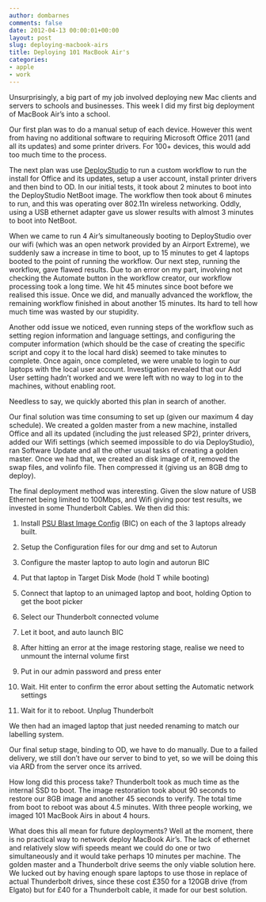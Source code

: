 ```yaml
---
author: dombarnes
comments: false
date: 2012-04-13 00:00:01+00:00
layout: post
slug: deploying-macbook-airs
title: Deploying 101 MacBook Air's
categories:
- apple
- work
---
```


Unsurprisingly, a big part of my job involved deploying new Mac clients and servers to schools and businesses. This week I did my first big deployment of MacBook Air’s into a school.

Our first plan was to do a manual setup of each device. However this went from having no additional software to requiring Microsoft Office 2011 (and all its updates) and some printer drivers. For 100+ devices, this would add too much time to the process.

The next plan was use [DeployStudio](http://www.deploystudio.com) to run a custom workflow to run the install for Office and its updates, setup a user account, install printer drivers and then bind to OD. In our initial tests, it took about 2 minutes to boot into the DeployStudio NetBoot image. The workflow then took about 6 minutes to run, and this was operating over 802.11n wireless networking. Oddly, using a USB ethernet adapter gave us slower results with almost 3 minutes to boot into NetBoot.

When we came to run 4 Air’s simultaneously booting to DeployStudio over our wifi (which was an open network provided by an Airport Extreme), we suddenly saw a increase in time to boot, up to 15 minutes to get 4 laptops booted to the point of running the workflow. Our next step, running the workflow, gave flawed results. Due to an error on my part, involving not checking the Automate button in the workflow creator, our workflow processing took a long time. We hit 45 minutes since boot before we realised this issue. Once we did, and manually advanced the workflow, the remaining workflow finished in about another 15 minutes. Its hard to tell how much time was wasted by our stupidity.

Another odd issue we noticed, even running steps of the workflow such as setting region information and language settings, and configuring the computer information (which should be the case of creating the specific script and copy it to the local hard disk) seemed to take minutes to complete. Once again, once completed, we were unable to login to our laptops with the local user account. Investigation revealed that our Add User setting hadn’t worked and we were left with no way to log in to the machines, without enabling root.

Needless to say, we quickly aborted this plan in search of another.

Our final solution was time consuming to set up (given our maximum 4 day schedule). We created a golden master from a new machine, installed Office and all its updated (including the just released SP2), printer drivers, added our Wifi settings (which seemed impossible to do via DeployStudio), ran Software Update and all the other usual tasks of creating a golden master. Once we had that, we created an disk image of it, removed the swap files, and volinfo file. Then compressed it (giving us an 8GB dmg to deploy).

The final deployment method was interesting. Given the slow nature of USB Ethernet being limited to 100Mbps, and Wifi giving poor test results, we invested in some Thunderbolt Cables. We then did this:   

1. Install [PSU Blast Image Config](http://clc.its.psu.edu/UnivServices/itadmins/mac/blastimageconfig) (BIC) on each of the 3 laptops already built.   

2. Setup the Configuration files for our dmg and set to Autorun   

3. Configure the master laptop to auto login and autorun BIC   

4. Put that laptop in Target Disk Mode (hold T while booting)   

5. Connect that laptop to an unimaged laptop and boot, holding Option to get the boot picker   

6. Select our Thunderbolt connected volume   

7. Let it boot, and auto launch BIC   

8. After hitting an error at the image restoring stage, realise we need to unmount the internal volume first   

9. Put in our admin password and press enter   

10. Wait. Hit enter to confirm the error about setting the Automatic network settings   

11. Wait for it to reboot. Unplug Thunderbolt  

We then had an imaged laptop that just needed renaming to match our labelling system.

Our final setup stage, binding to OD, we have to do manually. Due to a failed delivery, we still don’t have our server to bind to yet, so we will be doing this via ARD from the server once its arrived.

How long did this process take? Thunderbolt took as much time as the internal SSD to boot. The image restoration took about 90 seconds to restore our 8GB image and another 45 seconds to verify. The total time from boot to reboot was about 4.5 minutes. With three people working, we imaged 101 MacBook Airs in about 4 hours.

What does this all mean for future deployments? Well at the moment, there is no practical way to network deploy MacBook Air’s. The lack of ethernet and relatively slow wifi speeds meant we could do one or two simultaneously and it would take perhaps 10 minutes per machine.
The golden master and a Thunderbolt drive seems the only viable solution here. We lucked out by having enough spare laptops to use those in replace of actual Thunderbolt drives, since these cost £350 for a 120GB drive (from Elgato) but for £40 for a Thunderbolt cable, it made for our best solution.
